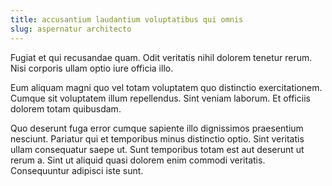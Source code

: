 ```yaml
---
title: accusantium laudantium voluptatibus qui omnis
slug: aspernatur architecto
---
```


Fugiat et qui recusandae quam. Odit veritatis nihil dolorem tenetur rerum. Nisi corporis ullam optio iure officia illo.

Eum aliquam magni quo vel totam voluptatem quo distinctio exercitationem. Cumque sit voluptatem illum repellendus. Sint veniam laborum. Et officiis dolorem totam quibusdam.

Quo deserunt fuga error cumque sapiente illo dignissimos praesentium nesciunt. Pariatur qui et temporibus minus distinctio optio. Sint veritatis ullam consequatur saepe ut. Sunt temporibus totam est aut deserunt ut rerum a. Sint ut aliquid quasi dolorem enim commodi veritatis. Consequuntur adipisci iste sunt.
